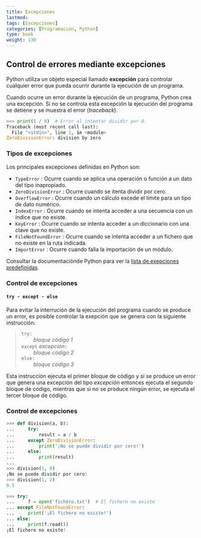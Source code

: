 ```yaml
---
title: Excepciones
lastmod: 
tags: [Excepciones]
categories: [Programación, Python]
type: book
weight: 130
---
```


## Control de errores mediante excepciones

Python utiliza un objeto especial llamado **excepción** para controlar cualquier error que pueda ocurrir durante la ejecución de un programa.

Cuando ocurre un error durante la ejecución de un programa, Python crea una excepción. Si no se controla esta excepción la ejecución del programa se detiene y se muestra el error (_traceback_).

```python
>>> print(1 / 0)  # Error al intentar dividir por 0.
Traceback (most recent call last):
  File "<stdin>", line 1, in <module>
ZeroDivisionError: division by zero
```

### Tipos de excepciones

Los principales excepciones definidas en Python son:

- `TypeError` : Ocurre cuando se aplica una operación o función a un dato del tipo inapropiado.
- `ZeroDivisionError` : Ocurre cuando se itenta dividir por cero.
- `OverflowError` : Ocurre cuando un cálculo excede el límite para un tipo de dato numérico.
- `IndexError` : Ocurre cuando se intenta acceder a una secuencia con un índice que no existe.
- `KeyError` : Ocurre cuando se intenta acceder a un diccionario con una clave que no existe.
- `FileNotFoundError` : Ocurre cuando se intenta acceder a un fichero que no existe en la ruta indicada.
- `ImportError` : Ocurre cuando falla la importación de un módulo.

Consultar la documentaciónde Python para ver la [lista de exepciones predefinidas](https://docs.python.org/3/library/exceptions.html).

### Control de excepciones
#### `try - except - else`

Para evitar la interrución de la ejecución del programa cuando se produce un error, es posible controlar la exepción que se genera con la siguiente instrucción:

> `try:`  
&ensp;&ensp;&ensp;&ensp; _bloque código 1_  
`except` _excepción_`:`  
&ensp;&ensp;&ensp;&ensp; _bloque código 2_  
`else:`  
&ensp;&ensp;&ensp;&ensp; _bloque código 3_

Esta instrucción ejecuta el primer bloque de código y si se produce un error que genera una excepción del tipo _excepción_ entonces ejecuta el segundo bloque de código, mientras que si no se produce ningún error, se ejecuta el tercer bloque de código.

### Control de excepciones

```python
>>> def division(a, b):
...     try:
...         result = a / b
...     except ZeroDivisionError:
...         print('¡No se puede dividir por cero!')
...     else:
...         print(result)
...
>>> division(1, 0)
¡No se puede dividir por cero!
>>> division(1, 2)
0.5
```

```python
>>> try:
...     f = open('fichero.txt')  # El fichero no existe
... except FileNotFoundError:
...     print('¡El fichero no existe!')
... else:
...     print(f.read())
¡El fichero no existe!
```

